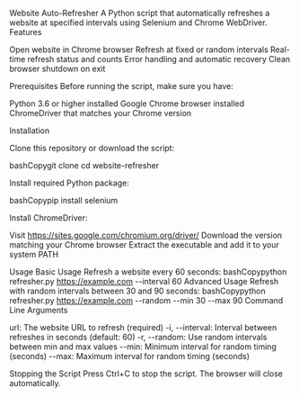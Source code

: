 Website Auto-Refresher
A Python script that automatically refreshes a website at specified intervals using Selenium and Chrome WebDriver.
Features

Open website in Chrome browser
Refresh at fixed or random intervals
Real-time refresh status and counts
Error handling and automatic recovery
Clean browser shutdown on exit

Prerequisites
Before running the script, make sure you have:

Python 3.6 or higher installed
Google Chrome browser installed
ChromeDriver that matches your Chrome version

Installation

Clone this repository or download the script:

bashCopygit clone <your-repository-url>
cd website-refresher

Install required Python package:

bashCopypip install selenium

Install ChromeDriver:

Visit https://sites.google.com/chromium.org/driver/
Download the version matching your Chrome browser
Extract the executable and add it to your system PATH



Usage
Basic Usage
Refresh a website every 60 seconds:
bashCopypython refresher.py https://example.com --interval 60
Advanced Usage
Refresh with random intervals between 30 and 90 seconds:
bashCopypython refresher.py https://example.com --random --min 30 --max 90
Command Line Arguments

url: The website URL to refresh (required)
-i, --interval: Interval between refreshes in seconds (default: 60)
-r, --random: Use random intervals between min and max values
--min: Minimum interval for random timing (seconds)
--max: Maximum interval for random timing (seconds)

Stopping the Script
Press Ctrl+C to stop the script. The browser will close automatically.
